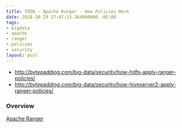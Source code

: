 ```yaml
---
title: TODO - Apache Ranger - How Policies Work
date: 2018-10-29 17:47:13.364000000 -05:00
tags:
- bigdata
- apache
- ranger
- policies
- security
layout: post
---
```


* http://bytepadding.com/big-data/security/how-hdfs-apply-ranger-policies/
* http://bytepadding.com/big-data/security/how-hiveserver2-apply-ranger-policies/

### Overview
[Apache Ranger](https://ranger.apache.org/)

